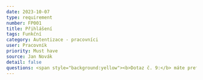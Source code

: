 ```yaml
---
date: 2023-10-07
type: requirement
number: FP001  
title: Přihlášení
tags: Funkční
category: Autentizace - pracovníci
user: Pracovník
priority: Must have
source: Jan Novák
detail: false
questions: <span style="background:yellow"><b>Dotaz č. 9:</b> máte preferovaný způsob přihlašování? Např. Google či Microsoft login. Nebo má být vytvořen vlastní user management?</span>
---
```


